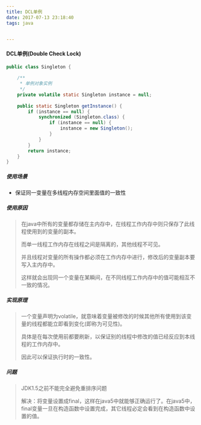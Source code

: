 ```yaml
---
title: DCL单例
date: 2017-07-13 23:18:40
tags: java


---
```


#### DCL单例(Double Check Lock)

```Java
public class Singleton {   
    
    /**  
     * 单例对象实例  
     */  
    private volatile static Singleton instance = null;   
    
    public static Singleton getInstance() {   
        if (instance == null) {   
            synchronized (Singleton.class) {   
                if (instance == null) {   
                    instance = new Singleton();   
                }   
            }   
        }   
        return instance;   
    }   
}
```

<!-- more -->

##### 使用场景

- 保证同一变量在多线程内存空间里面值的一致性

##### 使用原因

> 在java中所有的变量都存储在主内存中，在线程工作内存中则只保存了此线程使用到的变量的副本。
>
> 而单一线程工作内存在线程之间是隔离的，其他线程不可见。
>
> 并且线程对变量的所有操作都必须在工作内存中进行，修改后的变量副本要写入主内存中。
>
> 这样就会出现同一个变量在某瞬间，在不同线程工作内存中的值可能相互不一致的情况。

##### 实现原理

> 一个变量声明为volatile，就意味着变量被修改的时候其他所有使用到该变量的线程都能立即看到变化(即称为可见性)。
>
> 具体是在每次使用前都要刷新，以保证别的线程中修改的值已经反应到本线程的工作内存中。
>
> 因此可以保证执行时的一致性。

##### 问题

> JDK1.5之前不能完全避免重排序问题
>
> 解决：将变量设置成final，这样在java5中就能够正确运行了。在java5中，final变量一旦在构造函数中设置完成，其它线程必定会看到在构造函数中设置的值。